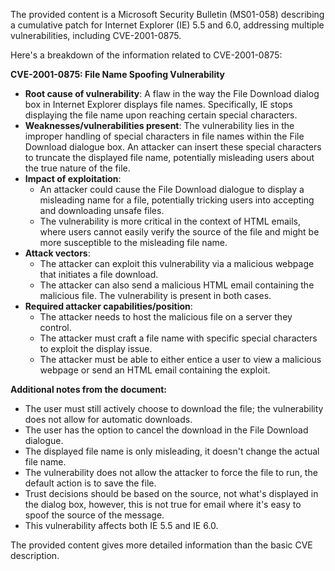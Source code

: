 The provided content is a Microsoft Security Bulletin (MS01-058) describing a cumulative patch for Internet Explorer (IE) 5.5 and 6.0, addressing multiple vulnerabilities, including CVE-2001-0875.

Here's a breakdown of the information related to CVE-2001-0875:

**CVE-2001-0875: File Name Spoofing Vulnerability**

*   **Root cause of vulnerability**: A flaw in the way the File Download dialog box in Internet Explorer displays file names. Specifically, IE stops displaying the file name upon reaching certain special characters.
*   **Weaknesses/vulnerabilities present**: The vulnerability lies in the improper handling of special characters in file names within the File Download dialogue box. An attacker can insert these special characters to truncate the displayed file name, potentially misleading users about the true nature of the file.
*   **Impact of exploitation**:
    *   An attacker could cause the File Download dialogue to display a misleading name for a file, potentially tricking users into accepting and downloading unsafe files.
    *   The vulnerability is more critical in the context of HTML emails, where users cannot easily verify the source of the file and might be more susceptible to the misleading file name.
*  **Attack vectors**:
    *   The attacker can exploit this vulnerability via a malicious webpage that initiates a file download.
    *   The attacker can also send a malicious HTML email containing the malicious file. The vulnerability is present in both cases.
*   **Required attacker capabilities/position**:
    *   The attacker needs to host the malicious file on a server they control.
    *   The attacker must craft a file name with specific special characters to exploit the display issue.
    *   The attacker must be able to either entice a user to view a malicious webpage or send an HTML email containing the exploit.

**Additional notes from the document:**

*   The user must still actively choose to download the file; the vulnerability does not allow for automatic downloads.
*   The user has the option to cancel the download in the File Download dialogue.
*   The displayed file name is only misleading, it doesn't change the actual file name.
*   The vulnerability does not allow the attacker to force the file to run, the default action is to save the file.
*   Trust decisions should be based on the source, not what's displayed in the dialog box, however, this is not true for email where it's easy to spoof the source of the message.
*   This vulnerability affects both IE 5.5 and IE 6.0.

The provided content gives more detailed information than the basic CVE description.